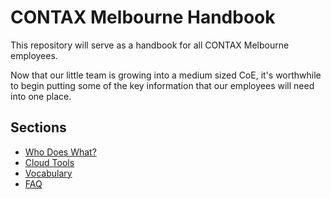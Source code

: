 # CONTAX Melbourne Handbook
This repository will serve as a handbook for all CONTAX Melbourne employees.

Now that our little team is growing into a medium sized CoE, it's worthwhile to begin putting some of the key information that our employees will need into one place.

## Sections
* [Who Does What?](orgchart.md)
* [Cloud Tools](cloud-tools.md)
* [Vocabulary](vocabulary.md)
* [FAQ](faq.md)
